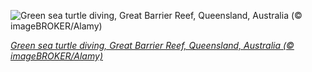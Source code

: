 
![Green sea turtle diving, Great Barrier Reef, Queensland, Australia (© imageBROKER/Alamy)](https://cn.bing.com//th?id=OHR.GBRTurtle_EN-US9472992921_1920x1080.jpg&rf=LaDigue_1920x1080.jpg&pid=hp)

*[Green sea turtle diving, Great Barrier Reef, Queensland, Australia (© imageBROKER/Alamy)](https://www.bing.com/search?q=green+sea+turtle&form=hpcapt&filters=HpDate%3a%2220210616_0700%22)*
